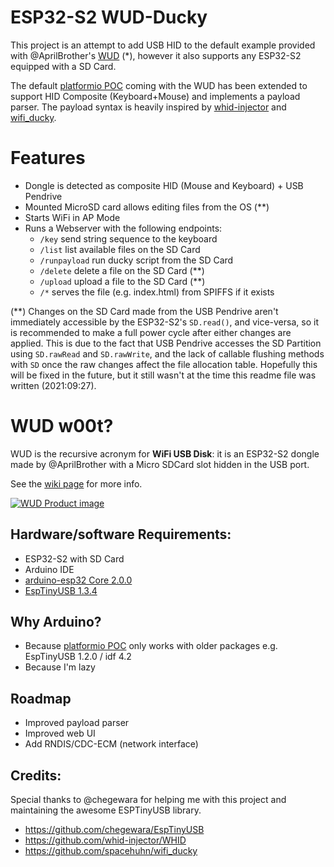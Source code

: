 # ESP32-S2 WUD-Ducky

This project is an attempt to add USB HID to the default example provided with @AprilBrother's [WUD](https://wiki.aprbrother.com/en/wud.html) (*), however it also supports any ESP32-S2 equipped with a SD Card.


The default [platformio POC](https://github.com/volca/wireless_usb_disk) coming with the WUD has been extended to support HID Composite (Keyboard+Mouse) and implements a payload parser.
The payload syntax is heavily inspired by [whid-injector](https://github.com/whid-injector/WHID) and [wifi_ducky](https://github.com/spacehuhn/wifi_ducky).


# Features

 - Dongle is detected as composite HID (Mouse and Keyboard) + USB Pendrive
 - Mounted MicroSD card allows editing files from the OS (**)
 - Starts WiFi in AP Mode
 - Runs a Webserver with the following endpoints:
   - `/key` send string sequence to the keyboard
   - `/list` list available files on the SD Card
   - `/runpayload` run ducky script from the SD Card
   - `/delete` delete a file on the SD Card (**)
   - `/upload` upload a file to the SD Card (**)
   - `/*` serves the file (e.g. index.html) from SPIFFS if it exists


(**) Changes on the SD Card made from the USB Pendrive aren't immediately accessible by the ESP32-S2's `SD.read()`, and vice-versa, so it is recommended to make a full power cycle after either changes are applied.
This is due to the fact that USB Pendrive accesses the SD Partition using `SD.rawRead` and `SD.rawWrite`, and the lack of callable flushing methods with `SD` once the raw changes affect the file allocation table.
Hopefully this will be fixed in the future, but it still wasn't at the time this readme file was written (2021:09:27).


# WUD w00t?

WUD is the recursive acronym for **WiFi USB Disk**: it is an ESP32-S2 dongle made by @AprilBrother with a Micro SDCard slot hidden in the USB port. 

See the [wiki page](https://wiki.aprbrother.com/en/wud.html) for more info.


[![WUD Product image](https://user-images.githubusercontent.com/1893754/134933549-c7af84b7-2575-4f5b-87c0-4d1dec573ff4.png)](https://wiki.aprbrother.com/en/wud.html)


## Hardware/software Requirements:

 - ESP32-S2 with SD Card
 - Arduino IDE
 - [arduino-esp32 Core 2.0.0](https://github.com/espressif/arduino-esp32/releases/tag/2.0.0)
 - [EspTinyUSB 1.3.4](https://github.com/chegewara/EspTinyUSB/releases/tag/1.3.4)


## Why Arduino?

 - Because [platformio POC](https://github.com/volca/wireless_usb_disk) only works with older packages e.g. EspTinyUSB 1.2.0 / idf 4.2
 - Because I'm lazy

## Roadmap

 - Improved payload parser
 - Improved web UI
 - Add RNDIS/CDC-ECM (network interface)


## Credits:

Special thanks to @chegewara for helping me with this project and maintaining the awesome ESPTinyUSB library.

 - https://github.com/chegewara/EspTinyUSB
 - https://github.com/whid-injector/WHID
 - https://github.com/spacehuhn/wifi_ducky

